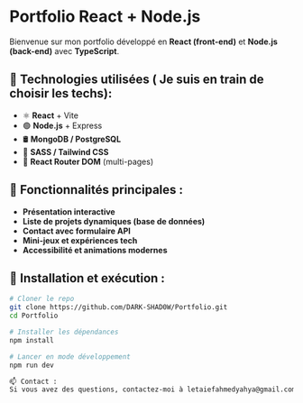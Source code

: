 # Portfolio React + Node.js

Bienvenue sur mon portfolio développé en **React (front-end)** et **Node.js (back-end)** avec **TypeScript**.

## 🚀 Technologies utilisées ( Je suis en train de choisir les techs):
- ⚛️ **React** + Vite
- 🟢 **Node.js** + Express
- 🛢️ **MongoDB / PostgreSQL**
- 🎨 **SASS / Tailwind CSS**
- 🔄 **React Router DOM** (multi-pages)

## 📌 Fonctionnalités principales :
- **Présentation interactive**
- **Liste de projets dynamiques (base de données)**
- **Contact avec formulaire API**
- **Mini-jeux et expériences tech**
- **Accessibilité et animations modernes**

## 🔧 Installation et exécution :
```bash
# Cloner le repo
git clone https://github.com/DARK-SHAD0W/Portfolio.git
cd Portfolio

# Installer les dépendances
npm install

# Lancer en mode développement
npm run dev

📫 Contact :
Si vous avez des questions, contactez-moi à letaiefahmedyahya@gmail.com.